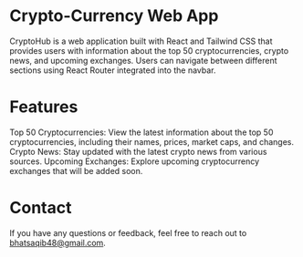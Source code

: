 # Crypto-Currency Web App

CryptoHub is a web application built with React and Tailwind CSS that provides users with information about the top 50 cryptocurrencies, crypto news, and upcoming exchanges. Users can navigate between different sections using React Router integrated into the navbar.

# Features

Top 50 Cryptocurrencies: View the latest information about the top 50 cryptocurrencies, including their names, prices, market caps, and changes.
Crypto News: Stay updated with the latest crypto news from various sources.
Upcoming Exchanges: Explore upcoming cryptocurrency exchanges that will be added soon.

# Contact

If you have any questions or feedback, feel free to reach out to bhatsaqib48@gmail.com.